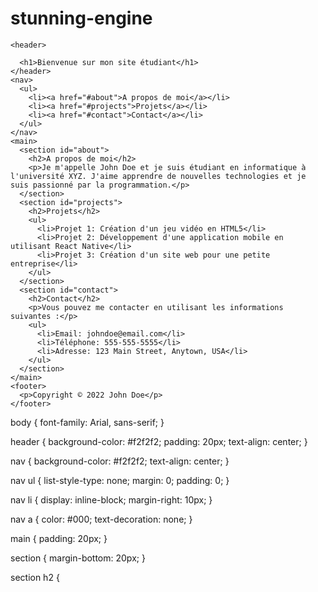 # stunning-engine

<!DOCTYPE html>
<html>
  <head>
    <title>Mon site étudiant</title>
    <link rel="stylesheet" type="text/css" href="styles.css">
  </head>
  <body>
    
    <header>
      
      <h1>Bienvenue sur mon site étudiant</h1>
    </header>
    <nav>
      <ul>
        <li><a href="#about">A propos de moi</a></li>
        <li><a href="#projects">Projets</a></li>
        <li><a href="#contact">Contact</a></li>
      </ul>
    </nav>
    <main>
      <section id="about">
        <h2>A propos de moi</h2>
        <p>Je m'appelle John Doe et je suis étudiant en informatique à l'université XYZ. J'aime apprendre de nouvelles technologies et je suis passionné par la programmation.</p>
      </section>
      <section id="projects">
        <h2>Projets</h2>
        <ul>
          <li>Projet 1: Création d'un jeu vidéo en HTML5</li>
          <li>Projet 2: Développement d'une application mobile en utilisant React Native</li>
          <li>Projet 3: Création d'un site web pour une petite entreprise</li>
        </ul>
      </section>
      <section id="contact">
        <h2>Contact</h2>
        <p>Vous pouvez me contacter en utilisant les informations suivantes :</p>
        <ul>
          <li>Email: johndoe@email.com</li>
          <li>Téléphone: 555-555-5555</li>
          <li>Adresse: 123 Main Street, Anytown, USA</li>
        </ul>
      </section>
    </main>
    <footer>
      <p>Copyright © 2022 John Doe</p>
    </footer>
  </body>
</html>

body {
  font-family: Arial, sans-serif;
}

header {
  background-color: #f2f2f2;
  padding: 20px;
  text-align: center;
}


nav {
  background-color: #f2f2f2;
  text-align: center;
}

nav ul {
  list-style-type: none;
  margin: 0;
  padding: 0;
}

nav li {
  display: inline-block;
  margin-right: 10px;
}

nav a {
  color: #000;
  text-decoration: none;
}

main {
  padding: 20px;
}

section {
  margin-bottom: 20px;
}

section h2 {





